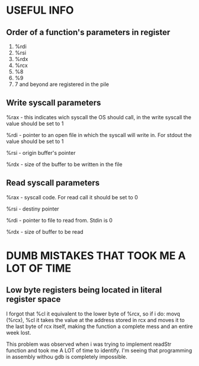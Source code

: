 # USEFUL INFO

## Order of a function's parameters in register
1. %rdi
2. %rsi
3. %rdx
4. %rcx
5. %8
6. %9
7. 7 and beyond are registered in the pile

## Write syscall parameters

%rax - this indicates wich syscall the OS should call, in the write syscall the
value should be set to 1

%rdi - pointer to an open file in which the syscall will write in. For stdout the
value should be set to 1

%rsi - origin buffer's pointer

%rdx - size of the buffer to be written in the file

## Read syscall parameters

%rax - syscall code. For read call it should be set to 0

%rsi - destiny pointer

%rdi - pointer to file to read from. Stdin is 0

%rdx - size of buffer to be read

# DUMB MISTAKES THAT TOOK ME A LOT OF TIME

## Low byte registers being located in literal register space

I forgot that %cl it equivalent to the lower byte of %rcx, so if i do:
movq (%rcx), %cl
it takes the value at the address stored in rcx and moves it to the last byte of
rcx itself, making the function a complete mess and an entire week lost.

This problem was observed when i was trying to implement readStr function and 
took me A LOT of time to identify. I'm seeing that programming in assembly 
withou gdb is completely impossible.
